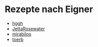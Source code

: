 Rezepte nach Eigner
=====================

* [hggh](hggh/index.md)
* [JettaRosewater](JettaRosewater/index.md)
* [mirabilos](mirabilos/index.md)
* [toerb](toerb/index.md)
